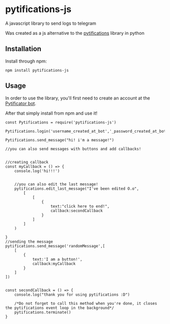 # pytifications-js
 A javascript library to send logs to telegram

 Was created as a js alternative to the [pytifications](https://pypi.org/project/pytifications/) library in python

## Installation

Install through npm:

    npm install pytifications-js

## Usage

In order to use the library, you'll first need to create an account at the [Pytificator bot]().

After that simply install from npm and use it!

    const Pytifications = require('pytifications-js')

    Pytifications.login('username_created_at_bot','_password_created_at_bot')

    Pytifications.send_message("hi! i'm a message!")

    //you can also send messages with buttons and add callbacks!


    //creating callback
    const myCallback = () => {
        console.log('hi!!!')


        //you can also edit the last message!
        pytifications.edit_last_message("I've been edited O.o",
            [
                [
                    {
                        text:"click here to end!",
                        callback:secondCallback
                    }
                ]
            ]
        )
        
    }
    //sending the message
    pytifications.send_message('randomMessage',[
        [
            {
                text:'I am a button!',
                callback:myCallback
            }
        ]
    ])


    const secondCallback = () => {
        console.log("thank you for using pytifications :D")

        /*Do not forget to call this method when you're done, it closes the pytifications event loop in the background*/
        pytifications.terminate()
    }

